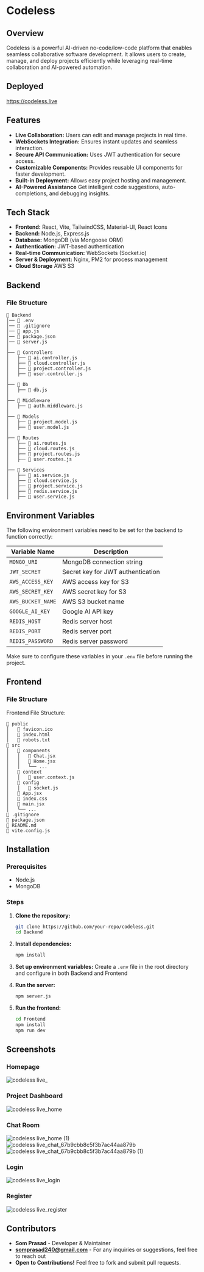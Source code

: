 # Codeless

## Overview

Codeless is a powerful AI-driven no-code/low-code platform that enables seamless collaborative software development. It allows users to create, manage, and deploy projects efficiently while leveraging real-time collaboration and AI-powered automation.

## Deployed
https://codeless.live

## Features

- **Live Collaboration:** Users can edit and manage projects in real time.
- **WebSockets Integration:** Ensures instant updates and seamless interaction.
- **Secure API Communication:** Uses JWT authentication for secure access.
- **Customizable Components:** Provides reusable UI components for faster development.
- **Built-in Deployment:** Allows easy project hosting and management.
- **AI-Powered Assistance** Get intelligent code suggestions, auto-completions, and debugging insights.

## Tech Stack

- **Frontend:** React, Vite, TailwindCSS, Material-UI, React Icons
- **Backend:** Node.js, Express.js
- **Database:** MongoDB (via Mongoose ORM)
- **Authentication:** JWT-based authentication
- **Real-time Communication:** WebSockets (Socket.io)
- **Server & Deployment:** Nginx, PM2 for process management
- **Cloud Storage** AWS S3


## Backend

### File Structure
```
📂 Backend
│── 📄 .env
│── 📄 .gitignore
│── 📄 app.js
│── 📄 package.json
│── 📄 server.js
│
├── 📂 Controllers
│   ├── 📄 ai.controller.js
│   ├── 📄 cloud.controller.js
│   ├── 📄 project.controller.js
│   ├── 📄 user.controller.js
│
├── 📂 Db
│   ├── 📄 db.js
│
├── 📂 Middleware
│   ├── 📄 auth.middleware.js
│
├── 📂 Models
│   ├── 📄 project.model.js
│   ├── 📄 user.model.js
│
├── 📂 Routes
│   ├── 📄 ai.routes.js
│   ├── 📄 cloud.routes.js
│   ├── 📄 project.routes.js
│   ├── 📄 user.routes.js
│
├── 📂 Services
│   ├── 📄 ai.service.js
│   ├── 📄 cloud.service.js
│   ├── 📄 project.service.js
│   ├── 📄 redis.service.js
│   ├── 📄 user.service.js
```

## Environment Variables

The following environment variables need to be set for the backend to function correctly:

| Variable Name      | Description                          |
|--------------------|--------------------------------------|
| `MONGO_URI`       | MongoDB connection string           |
| `JWT_SECRET`      | Secret key for JWT authentication   |
| `AWS_ACCESS_KEY`  | AWS access key for S3               |
| `AWS_SECRET_KEY`  | AWS secret key for S3               |
| `AWS_BUCKET_NAME` | AWS S3 bucket name                  |
| `GOOGLE_AI_KEY`   | Google AI API key                   |
| `REDIS_HOST`      | Redis server host                   |
| `REDIS_PORT`      | Redis server port                   |
| `REDIS_PASSWORD`  | Redis server password               |

Make sure to configure these variables in your `.env` file before running the project.

## Frontend

### File Structure

Frontend File Structure:
```
📂 public
│   📄 favicon.ico
│   📄 index.html
│   📄 robots.txt
📂 src
│   📂 components
│   │   📄 Chat.jsx
│   │   📄 Home.jsx
│   │   └── ...
│   📂 context
│   │   📄 user.context.js
│   📂 config
│   │   📄 socket.js
│   📄 App.jsx
│   📄 index.css
│   📄 main.jsx
│   └── ...
📄 .gitignore
📄 package.json
📄 README.md
📄 vite.config.js
```
## Installation

### Prerequisites

- Node.js
- MongoDB

### Steps

1. **Clone the repository:**
   ```bash
   git clone https://github.com/your-repo/codeless.git
   cd Backend
   ```
2. **Install dependencies:**
   ```bash
   npm install
   ```
3. **Set up environment variables:**
   Create a `.env` file in the root directory and configure in both Backend and Frontend

4. **Run the server:**
   ```bash
   npm server.js
   ```
5. **Run the frontend:**
   ```bash
   cd Frontend
   npm install
   npm run dev
   ```

## Screenshots

### Homepage
![codeless live_](https://github.com/user-attachments/assets/f402ef24-259b-4230-8c11-2822d97a1655)

### Project Dashboard
![codeless live_home](https://github.com/user-attachments/assets/247434c7-5107-4328-966a-2d88082f1abd)

### Chat Room
![codeless live_home (1)](https://github.com/user-attachments/assets/83c0c94d-fb51-4673-81fc-86fbb9fe1d70)
![codeless live_chat_67b9cbb8c5f3b7ac44aa879b](https://github.com/user-attachments/assets/ddf3acdf-6f18-4f8d-9fbf-33a576e2f639)
![codeless live_chat_67b9cbb8c5f3b7ac44aa879b (1)](https://github.com/user-attachments/assets/fd33aacd-0cf9-431d-aa1f-e52d5968bc3e)

### Login
![codeless live_login](https://github.com/user-attachments/assets/8c9e0c50-f192-46c3-9331-bf4fa050df23)

### Register
![codeless live_register](https://github.com/user-attachments/assets/17f776fe-50e8-4df1-8cf8-1afc97b000a2)









## Contributors

- **Som Prasad** - Developer & Maintainer
- **somprasad240@gmail.com** - For any inquiries or suggestions, feel free to reach out
- **Open to Contributions!** Feel free to fork and submit pull requests.



